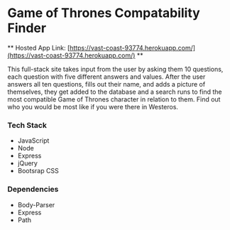 # Game of Thrones Compatability Finder
** Hosted App Link: [https://vast-coast-93774.herokuapp.com/](https://vast-coast-93774.herokuapp.com/) **

This full-stack site takes input from the user by asking them 10 questions, each question with five different answers and values. After the user answers all ten questions, fills out their name, and adds a picture of themselves, they get added to the database and a search runs to find the most compatible Game of Thrones character in relation to them. Find out who you would be most like if you were there in Westeros.

### Tech Stack
* JavaScript
* Node
* Express
* jQuery
* Bootsrap CSS

### Dependencies
* Body-Parser
* Express
* Path